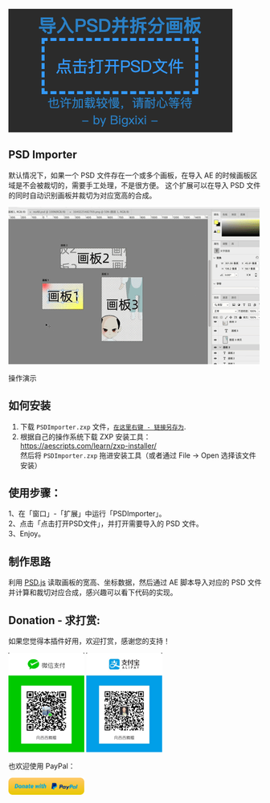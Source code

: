 ![banner](https://raw.githubusercontent.com/bigxixi/PSDImporter/master/assets/banner.png)  
 ## PSD Importer
默认情况下，如果一个 PSD 文件存在一个或多个画板，在导入 AE 的时候画板区域是不会被裁切的，需要手工处理，不是很方便。
这个扩展可以在导入 PSD 文件的同时自动识别画板并裁切为对应宽高的合成。

![操作演示](https://raw.githubusercontent.com/bigxixi/PSDImporter/master/assets/intro.gif)  

操作演示  

 ## 如何安装
1. 下载 `PSDImporter.zxp` 文件，[`在这里右键 - 链接另存为`](https://raw.githubusercontent.com/bigxixi/PSDImporter/master/PSDImporter.zxp).</br>
2. 根据自己的操作系统下载 ZXP 安装工具：  
https://aescripts.com/learn/zxp-installer/  
然后将 `PSDImporter.zxp` 拖进安装工具（或者通过 File -> Open 选择该文件安装）  

 ## 使用步骤：
1、在「窗口」-「扩展」中运行「PSDImporter」。  
2、点击「点击打开PSD文件」，并打开需要导入的 PSD 文件。  
3、Enjoy。

 ## 制作思路
 利用 [PSD.js](https://raw.githubusercontent.com/bigxixi/PSDImporter/master/assets/intro.gif) 读取画板的宽高、坐标数据，然后通过 AE 脚本导入对应的 PSD 文件并计算和裁切对应合成，感兴趣可以看下代码的实现。

 ## Donation - 求打赏:
如果您觉得本插件好用，欢迎打赏，感谢您的支持！  

[<img src="https://raw.githubusercontent.com/bigxixi/bigxixi.github.io/master/donate/index.hyperesources/wechat.png" width="30%" height="30%">](http://bigxixi.com/donate/index.html)
[<img src="https://raw.githubusercontent.com/bigxixi/bigxixi.github.io/master/donate/index.hyperesources/alipay%402x.jpg" width="30%" height="30%">](http://bigxixi.com/donate/index.html)  

也欢迎使用 PayPal：  

[<img src="https://raw.githubusercontent.com/bigxixi/bigxixi.github.io/master/donate/index.hyperesources/paypal.png" width="30%" height="30%">](https://www.paypal.me/bigxixi/)  
